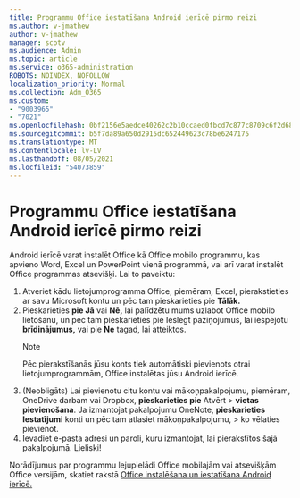 ```yaml
---
title: Programmu Office iestatīšana Android ierīcē pirmo reizi
ms.author: v-jmathew
author: v-jmathew
manager: scotv
ms.audience: Admin
ms.topic: article
ms.service: o365-administration
ROBOTS: NOINDEX, NOFOLLOW
localization_priority: Normal
ms.collection: Adm_O365
ms.custom:
- "9003965"
- "7021"
ms.openlocfilehash: 0bf2156e5aedce40262c2b10ccaed0fbcd7c877c8709c6f2d68d20bdad7dd517
ms.sourcegitcommit: b5f7da89a650d2915dc652449623c78be6247175
ms.translationtype: MT
ms.contentlocale: lv-LV
ms.lasthandoff: 08/05/2021
ms.locfileid: "54073859"
---
```

# <a name="set-up-office-apps-for-the-first-time-on-an-android-device"></a>Programmu Office iestatīšana Android ierīcē pirmo reizi

Android ierīcē varat instalēt Office kā Office mobilo programmu, kas apvieno Word, Excel un PowerPoint vienā programmā, vai arī varat instalēt Office programmas atsevišķi. Lai to paveiktu:

1. Atveriet kādu lietojumprogramma Office, piemēram, Excel, pierakstieties ar savu Microsoft kontu un pēc tam pieskarieties pie **Tālāk.**
2. Pieskarieties **pie Jā** vai **Nē,** lai palīdzētu mums uzlabot Office mobilo lietošanu, un pēc tam pieskarieties pie Ieslēgt paziņojumus, lai iespējotu **brīdinājumus,** vai pie **Ne** tagad, lai atteiktos.
    > [!NOTE]
    > Pēc pierakstīšanās jūsu konts tiek automātiski pievienots otrai lietojumprogrammām, Office instalētas jūsu Android ierīcē.
3. (Neobligāts) Lai pievienotu citu kontu vai mākoņpakalpojumu, piemēram, OneDrive darbam vai Dropbox, **pieskarieties pie** Atvērt  >  **vietas pievienošana**. Ja izmantojat pakalpojumu OneNote, **pieskarieties Iestatījumi** konti un pēc tam atlasiet mākoņpakalpojumu,  >  ko vēlaties pievienot.
4. Ievadiet e-pasta adresi un paroli, kuru izmantojat, lai pierakstītos šajā pakalpojumā. Lieliski!

Norādījumus par programmu lejupielādi Office mobilajām vai atsevišķām Office versijām, skatiet rakstā [Office instalēšana un iestatīšana Android ierīcē.](https://go.microsoft.com/fwlink/?linkid=2135287)
